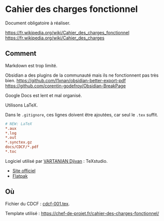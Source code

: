 # Cahier des charges fonctionnel 
Document obligatoire à réaliser. 

https://fr.wikipedia.org/wiki/Cahier_des_charges_fonctionnel 
https://fr.wikipedia.org/wiki/Cahier_des_charges 

## Comment 
Markdown est trop limité. 

Obsidian a des plugins de la communauté mais ils ne fonctionnent pas très bien. 
https://github.com/l1xnan/obsidian-better-export-pdf 
https://github.com/corentin-godefroy/Obsidian-BreakPage 

Google Docs est lent et mal organisé. 

Utilisons LaTeX. 

Dans le `.gitignore`, ces lignes doivent être ajoutées, car seul le `.tex` suffit. 
```ini
# NEW: LaTeX
*.aux
*.log
*.out
*.synctex.gz
docs/CDCF/*.pdf
*.toc
```

Logiciel utilisé par [VARTANIAN Djivan](VARTANIAN%20Djivan) : TeXstudio. 

- [Site officiel](https://www.texstudio.org/) 
- [Flatpak](appstream:org.texstudio.TeXstudio) 

## Où 
Fichier du CDCF : [cdcf-001.tex](CDCF/cdcf-001.tex). 

Template utilisé : https://chef-de-projet.fr/cahier-des-charges-fonctionnel/ 


